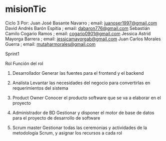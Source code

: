 # misionTic
Ciclo 3
Por: 
    Juan José Basante Navarro ;      email:	juanoser1997@gmail.com
    David Andrés Barón Espitia ;     email:	dabaron776@gmail.com
    Sebastián Camilo Cogario Ramos ;	email:  cogario0901@gmail.com
    Jessica Astrid Mayorga Barrera ; email:	jessicamayorgab@gmail.com
    Juan Carlos Morales Guerra ;     email:	mutaharmorales@gmail.com

    
Sprint1

Rol Función del rol 

1. Desarrollador  Generar las fuentes para el frontend y el backend 

2. Analista  Levantar las necesidades del negocio para 
convertirlas en requerimientos del sistema  

3. Product Owner Conocer el producto software que se va a elaborar 
en el proyecto  

4. Administrador de BD Gestionar y disponer el motor de base de datos 
para el proyecto de desarrollo de software 

5. Scrum master Gestionar todas las ceremonias y actividades de la 
metodología Scrum, y asignar los recursos a cada 
rol 
